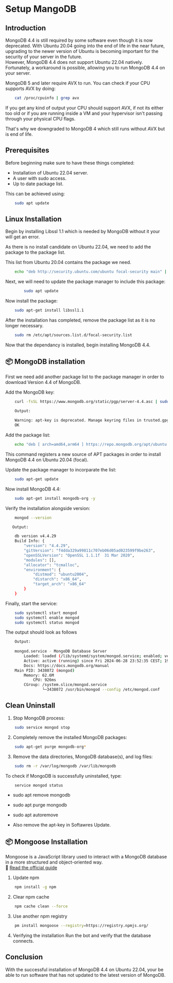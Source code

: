 # Setup MangoDB
## Introduction
MongoDB 4.4 is still required by some software even though it is now deprecated. 
With Ubuntu 20.04 going into the end of life in the near future, upgrading to the newer version of Ubuntu is becoming important for the security of your server in the future. <br/>
However, MongoDB 4.4 does not support Ubuntu 22.04 natively. Fortunately, a workaround is possible, allowing you to run MongoDB 4.4 on your server.

MongoDB 5 and later require AVX to run. You can check if your CPU supports AVX by doing:
```bash
    cat /proc/cpuinfo | grep avx
```
If you get any kind of output your CPU should support AVX, if not its either too old or if you are running inside a VM and your hypervisor isn't passing through your physical CPU flags. <br/>

That's why we downgraded to MongoDB 4 which still runs without AVX but is end of life.

## Prerequisites
Before beginning make sure to have these things completed:
- Installation of Ubuntu 22.04 server.
- A user with sudo access.
- Up to date package list.

This can be achieved using:
```bash
    sudo apt update
```

## Linux Installation
Begin by installing Libssl 1.1 which is needed by MongoDB without it your will get an error.

As there is no install candidate on Ubuntu 22.04, we need to add the package to the package list.

This list from Ubuntu 20.04 contains the package we need.
```bash
    echo "deb http://security.ubuntu.com/ubuntu focal-security main" | sudo tee /etc/apt/sources.list.d/focal-security.list
```
Next, we will need to update the package manager to include this package:
```bash
        sudo apt update
```
Now install the package:
```bash
    sudo apt-get install libssl1.1
```
After the installation has completed, remove the package list as it is no longer necessary.
```bash
    sudo rm /etc/apt/sources.list.d/focal-security.list
```
Now that the dependancy is installed, begin installing MongoDB 4.4.

## 📦 MongoDB installation

First we need add another package list to the package manager in order to download Version 4.4 of MongoDB.

Add the MongoDB key:
```bash
    curl -fsSL https://www.mongodb.org/static/pgp/server-4.4.asc | sudo apt-key add -
```
```bash
    Output:
   
    Warning: apt-key is deprecated. Manage keyring files in trusted.gpg.d instead (see apt-key(8)).
    OK
```
Add the package list:
```bash
    echo "deb [ arch=amd64,arm64 ] https://repo.mongodb.org/apt/ubuntu focal/mongodb-org/4.4 multiverse" | sudo tee /etc/apt/sources.list.d/mongodb-org-4.4.list
```
This command registers a new source of APT packages in order to install MongoDB 4.4 on Ubuntu 20.04 (focal).

Update the package manager to incorparate the list:
```bash
    sudo apt-get update
```
Now install MongoDB 4.4:
```bash
    sudo apt-get install mongodb-org -y
```
Verify the installation alongside version:
```bash
    mongod --version
```
```bash
   Output:

    db version v4.4.29
    Build Info: {
        "version": "4.4.29",
        "gitVersion": "f4dda329a99811c707eb06d05ad023599f9be263",
        "openSSLVersion": "OpenSSL 1.1.1f  31 Mar 2020",
        "modules": [],
        "allocator": "tcmalloc",
        "environment": {
            "distmod": "ubuntu2004",
            "distarch": "x86_64",
            "target_arch": "x86_64"
        }
    }
```
Finally, start the service:
```bash
    sudo systemctl start mongod
    sudo systemctl enable mongod
    sudo systemctl status mongod
```
The output should look as follows
```bash
    Output:
    
    mongod.service - MongoDB Database Server
        Loaded: loaded (/lib/systemd/system/mongod.service; enabled; vendor preset: enabled)
        Active: active (running) since Fri 2024-06-28 23:52:35 CEST; 19s ago
        Docs: https://docs.mongodb.org/manual
    Main PID: 3438072 (mongod)
        Memory: 62.6M
            CPU: 926ms
        CGroup: /system.slice/mongod.service
                └─3438072 /usr/bin/mongod --config /etc/mongod.conf
```


## Clean Uninstall 
1. Stop MongoDB process:
```bash
    sudo service mongod stop
```
2. Completely remove the installed MongoDB packages:
```bash
    sudo apt-get purge mongodb-org*
```
3. Remove the data directories, MongoDB database(s), and log files:
```bash
    sudo rm -r /var/log/mongodb /var/lib/mongodb
```
To check if MongoDB is successfully uninstalled, type:
```bash
    service mongod status
```

- sudo apt remove mongodb
- sudo apt purge mongodb
- sudo apt autoremove

- Also remove the apt-key in Softawres Update.

## 📦 Mongoose Installation
Mongoose is a JavaScript library used to interact with a MongoDB database in a more structured and object-oriented way.<br/>
🔗 [Read the official guide](https://mongoosejs.com/docs/guide.html)
1. Update npm
```bash
    npm install -g npm
```
2. Clear npm cache
```bash
    npm cache clean --force
```
3. Use another npm registry
```bash
    pm install mongoose --registry=https://registry.npmjs.org/
```
4. Verifying the installation
Run the bot and verify that the database connects.

## Conclusion
With the successful installation of MongoDB 4.4 on Ubuntu 22.04, your be able to run software that has not updated to the latest version of MongoDB.